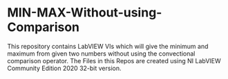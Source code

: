 # MIN-MAX-Without-using-Comparison
This repository contains LabVIEW VIs which will give the minimum and maximum from given two numbers without using the convectional comparison operator. The Files in this Repos are created using NI LabVIEW Community Edition 2020 32-bit version.
